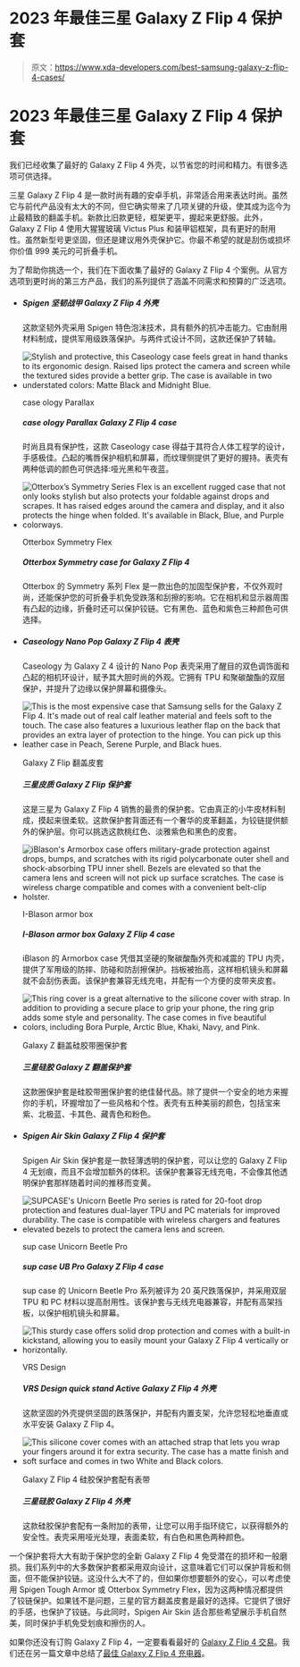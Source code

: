 # 2023 年最佳三星 Galaxy Z Flip 4 保护套

> 原文：<https://www.xda-developers.com/best-samsung-galaxy-z-flip-4-cases/>

# 2023 年最佳三星 Galaxy Z Flip 4 保护套

我们已经收集了最好的 Galaxy Z Flip 4 外壳，以节省您的时间和精力。有很多选项可供选择。

三星 Galaxy Z Flip 4 是一款时尚有趣的安卓手机，非常适合用来表达时尚。虽然它与前代产品没有太大的不同，但它确实带来了几项关键的升级，使其成为迄今为止最精致的翻盖手机。新款比旧款更轻，框架更平，握起来更舒服。此外，Galaxy Z Flip 4 使用大猩猩玻璃 Victus Plus 和装甲铝框架，具有更好的耐用性。虽然新型号更坚固，但还是建议用外壳保护它。你最不希望的就是刮伤或损坏你价值 999 美元的可折叠手机。

为了帮助你挑选一个，我们在下面收集了最好的 Galaxy Z Flip 4 个案例。从官方选项到更时尚的第三方产品，我们的系列提供了涵盖不同需求和预算的广泛选项。

*   ##### Spigen 坚韧战甲 Galaxy Z Flip 4 外壳

    这款坚韧外壳采用 Spigen 特色泡沫技术，具有额外的抗冲击能力。它由耐用材料制成，提供军用级跌落保护。与两件式设计不同，这款还保护了转轴。

*   <picture>![Stylish and protective, this Caseology case feels great in hand thanks to its ergonomic design. Raised lips protect the camera and screen while the textured sides provide a better grip. The case is available in two understated colors: Matte Black and Midnight Blue.](img/0c9f3e3c09da200770d5686c30f4bde3.png)</picture>

    case ology Parallax

    ##### case ology Parallax Galaxy Z Flip 4 case

    时尚且具有保护性，这款 Caseology case 得益于其符合人体工程学的设计，手感极佳。凸起的嘴唇保护相机和屏幕，而纹理侧提供了更好的握持。表壳有两种低调的颜色可供选择:哑光黑和午夜蓝。

*   <picture>![Otterbox’s Symmetry Series Flex is an excellent rugged case that not only looks stylish but also protects your foldable against drops and scrapes. It has raised edges around the camera and display, and it also protects the hinge when folded. It's available in Black, Blue, and Purple colorways.](img/6c2d408fc0f22ba3bf8fc4611ae39038.png)</picture>

    Otterbox Symmetry Flex

    ##### Otterbox Symmetry case for Galaxy Z Flip 4

    Otterbox 的 Symmetry 系列 Flex 是一款出色的加固型保护套，不仅外观时尚，还能保护您的可折叠手机免受跌落和刮擦的影响。它在相机和显示器周围有凸起的边缘，折叠时还可以保护铰链。它有黑色、蓝色和紫色三种颜色可供选择。

*   ##### Caseology Nano Pop Galaxy Z Flip 4 表壳

    Caseology 为 Galaxy Z 4 设计的 Nano Pop 表壳采用了醒目的双色调饰面和凸起的相机环设计，赋予其大胆时尚的外观。它拥有 TPU 和聚碳酸酯的双层保护，并提升了边缘以保护屏幕和摄像头。

*   <picture>![This is the most expensive case that Samsung sells for the Galaxy Z Flip 4\. It's made out of real calf leather material and feels soft to the touch. The case also features a luxurious leather flap on the back that provides an extra layer of protection to the hinge. You can pick up this leather case in Peach, Serene Purple, and Black hues.](img/ef700ffb4391289d5fef0e05e48312d1.png)</picture>

    Galaxy Z Flip 翻盖皮套

    ##### 三星皮质 Galaxy Z Flip 保护套

    这是三星为 Galaxy Z Flip 4 销售的最贵的保护套。它由真正的小牛皮材料制成，摸起来很柔软。这款保护套背面还有一个奢华的皮革翻盖，为铰链提供额外的保护层。你可以挑选这款桃红色、淡雅紫色和黑色的皮套。

*   <picture>![iBlason's Armorbox case offers military-grade protection against drops, bumps, and scratches with its rigid polycarbonate outer shell and shock-absorbing TPU inner shell. Bezels are elevated so that the camera lens and screen will not pick up surface scratches. The case is wireless charge compatible and comes with a convenient belt-clip holster.](img/29ab935d751588cc066c66c1ea4b9b70.png)</picture>

    I-Blason armor box

    ##### I-Blason armor box Galaxy Z Flip 4 case

    iBlason 的 Armorbox case 凭借其坚硬的聚碳酸酯外壳和减震的 TPU 内壳，提供了军用级的防摔、防碰和防刮擦保护。挡板被抬高，这样相机镜头和屏幕就不会刮伤表面。该保护套兼容无线充电，并配有一个方便的皮带夹皮套。

*   <picture>![This ring cover is a great alternative to the silicone cover with strap. In addition to providing a secure place to grip your phone, the ring grip adds some style and personality. The case comes in five beautiful colors, including Bora Purple, Arctic Blue, Khaki, Navy, and Pink.](img/7ab6e21e5d787692265a4df346ed7a5c.png)</picture>

    Galaxy Z 翻盖硅胶带圈保护套

    ##### 三星硅胶 Galaxy Z 翻盖保护套

    这款圈保护套是硅胶带圈保护套的绝佳替代品。除了提供一个安全的地方来握你的手机，环握增加了一些风格和个性。表壳有五种美丽的颜色，包括宝来紫、北极蓝、卡其色、藏青色和粉色。

*   ##### Spigen Air Skin Galaxy Z Flip 4 保护套

    Spigen Air Skin 保护套是一款轻薄透明的保护套，可以让您的 Galaxy Z Flip 4 无划痕，而且不会增加额外的体积。该保护套兼容无线充电，不会像其他透明保护套那样随着时间的推移而变黄。

*   <picture>![SUPCASE's Unicorn Beetle Pro series is rated for 20-foot drop protection and features dual-layer TPU and PC materials for improved durability. The case is compatible with wireless chargers and features elevated bezels to protect the camera lens and screen.](img/350d80d78b42706e409bf8426c39c51f.png)</picture>

    sup case Unicorn Beetle Pro

    ##### sup case UB Pro Galaxy Z Flip 4 case

    sup case 的 Unicorn Beetle Pro 系列被评为 20 英尺跌落保护，并采用双层 TPU 和 PC 材料以提高耐用性。该保护套与无线充电器兼容，并配有高架挡板，以保护相机镜头和屏幕。

*   <picture>![This sturdy case offers solid drop protection and comes with a built-in kickstand, allowing you to easily mount your Galaxy Z Flip 4 vertically or horizontally.](img/16d13bc73f5a9c83032da6310f461062.png)</picture>

    VRS Design

    ##### VRS Design quick stand Active Galaxy Z Flip 4 外壳

    这款坚固的外壳提供坚固的跌落保护，并配有内置支架，允许您轻松地垂直或水平安装 Galaxy Z Flip 4。

*   <picture>![This silicone cover comes with an attached strap that lets you wrap your fingers around it for extra security. The case has a matte finish and soft surface and comes in two White and Black colors.](img/2b9d0c1846aec366d260963c325f8462.png)</picture>

    Galaxy Z Flip 4 硅胶保护套配有表带

    ##### 三星硅胶 Galaxy Z Flip 4 外壳

    这款硅胶保护套配有一条附加的表带，让您可以用手指环绕它，以获得额外的安全性。表壳采用哑光处理，表面柔软，有白色和黑色两种颜色。

一个保护套将大大有助于保护您的全新 Galaxy Z Flip 4 免受潜在的损坏和一般磨损。我们系列中的大多数保护套都采用双向设计，这意味着它们可以保护背板和侧面，但不能保护铰链。这没什么大不了的，但如果你想要额外的安心，可以考虑使用 Spigen Tough Armor 或 Otterbox Symmetry Flex，因为这两种情况都提供了铰链保护。如果钱不是问题，三星的官方翻盖皮套是最好的选择。它提供了很好的手感，也保护了铰链。与此同时，Spigen Air Skin 适合那些希望展示手机自然美，同时保护手机免受划痕和擦伤的人。

如果你还没有订购 Galaxy Z Flip 4，一定要看看最好的 [Galaxy Z Flip 4 交易](https://www.xda-developers.com/best-samsung-galaxy-z-flip-4-deals/)。我们还在另一篇文章中总结了[最佳 Galaxy Z Flip 4 充电器](https://www.xda-developers.com/best-samsung-galaxy-z-flip-4-chargers/)。